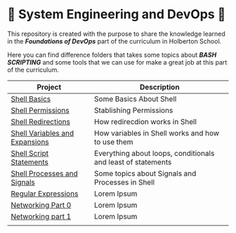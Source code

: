 # :rocket: System Engineering and DevOps :rocket:

This repository is created with the purpose to share the knowledge learned
in the ***Foundations of DevOps*** part of the curriculum in Holberton School.

Here you can find difference folders that takes some topics about ***BASH SCRIPTING*** and some tools that we can use for make a great job at this part of the curriculum.

| Project | Description |
|--|--|
| [Shell Basics](https://github.com/ElkinAMG/holberton-system_engineering-devops/tree/master/0x00-shell_basics) | Some Basics About Shell |
| [Shell Permissions](https://github.com/ElkinAMG/holberton-system_engineering-devops/tree/master/0x01-shell_permissions) | Stablishing Permissions |
| [Shell Redirections](https://github.com/ElkinAMG/holberton-system_engineering-devops/tree/master/0x02-shell_redirections) | How redirecdion works in Shell |
| [Shell Variables and Expansions](https://github.com/ElkinAMG/holberton-system_engineering-devops/tree/master/0x03-shell_variables_expansions) | How variables in Shell works and how to use them |
| [Shell Script Statements](https://github.com/ElkinAMG/holberton-system_engineering-devops/tree/master/0x04-loops_conditions_and_parsing) | Everything about loops, conditionals and least of statements |
| [Shell Processes and Signals](https://github.com/ElkinAMG/holberton-system_engineering-devops/tree/master/0x05-processes_and_signals) | Some topics about Signals and Processes in Shell |
| [Regular Expressions](https://github.com/ElkinAMG/holberton-system_engineering-devops/tree/master/0x06-regular_expressions) | Lorem Ipsum |
| [Networking Part 0](https://github.com/ElkinAMG/holberton-system_engineering-devops/tree/master/0x07-networking_basics) | Lorem Ipsum |
| [Networking part 1](https://github.com/ElkinAMG/holberton-system_engineering-devops/tree/master/0x08-networking_basics_2) | Lorem Ipsum |
|||
